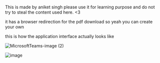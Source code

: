 This is made by aniket singh please use it for learning purpose and do not try to steal the content used here.
<3

it has a browser redirection for the pdf download
so yeah you can create your own 

 this is how the application interface actually looks like 

![MicrosoftTeams-image (2)](https://user-images.githubusercontent.com/100013837/183345698-dfffa069-47eb-4ed3-b3e6-50249697d0f3.png)






![image](https://user-images.githubusercontent.com/100013837/175820232-d016937b-b918-419d-88f3-66635f8aa83c.png)



